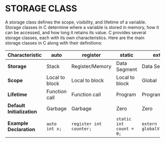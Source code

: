 # STORAGE CLASS #

A storage class defines the scope, visibility, and lifetime of a variable. Storage classes in C determine where a variable is stored in memory, how it can be accessed, and how long it retains its value. C provides several storage classes, each with its own characteristics. Here are the main storage classes in C along with their definitions:

| Characteristic            | auto           | register        | static          | extern          |
|---------------------------|----------------|-----------------|-----------------|-----------------|
| **Storage**               | Stack          | Register/Memory | Data Segment    | Data Segment    |
| **Scope**                 | Local to block | Local to block   | Local to block   | Global          |
| **Lifetime**              | Function call  | Function call   | Program         | Program         |
| **Default Initialization**| Garbage        | Garbage         | Zero            | Zero            |
| **Example Declaration**   | `auto int x;`  | `register int counter;` | `static int count = 0;` | `extern int globalVariable;` |

